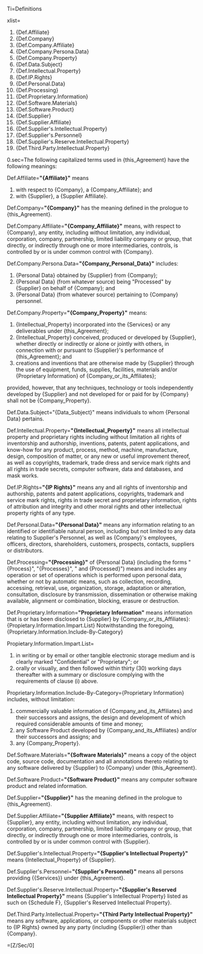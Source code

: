 Ti=Definitions

xlist=<ol><li>{Def.Affiliate}</li><li>{Def.Company}</li><li>{Def.Company.Affiliate}</li><li>{Def.Company.Persona.Data}</li><li>{Def.Company.Property}</li><li>{Def.Data.Subject}</li><li>{Def.Intellectual.Property}</li><li>{Def.IP.Rights}</li><li>{Def.Personal.Data}</li><li>{Def.Processing}</li><li>{Def.Proprietary.Information}</li><li>{Def.Software.Materials}</li><li>{Def.Software.Product}</li><li>{Def.Supplier}</li><li>{Def.Supplier.Affiliate}</li><li>{Def.Supplier's.Intellectual.Property}</li><li>{Def.Supplier's.Personnel}</li><li>{Def.Supplier's.Reserve.Intellectual.Property}</li><li>{Def.Third.Party.Intellectual.Property}</li></ol>

0.sec=The following capitalized terms used in {this_Agreement} have the following meanings:

Def.Affiliate=<b>"{Affiliate}"</b> means<ol><li>with respect to {Company}, a {Company_Affiliate}; and</li><li>with {Supplier}, a {Supplier Affiliate}.</li></ol>

Def.Company=<b>"{Company}"</b> has the meaning defined in the prologue to {this_Agreement}.

Def.Company.Affiliate=<b>"{Company_Affiliate}"</b> means, with respect to {Company}, any entity, including without limitation, any individual, corporation, company, partnership, limited liability company or group, that directly, or indirectly through one or more intermediaries, controls, is controlled by or is under common control with {Company}.

Def.Company.Persona.Data=<b>"{Company_Personal_Data}"</b> includes: <ol><li>{Personal Data} obtained by {Supplier} from {Company};</li><li>{Personal Data} (from whatever source) being "Processed" by {Supplier} on behalf of {Company}; and</li><li>{Personal Data} (from whatever source) pertaining to {Company} personnel.</li></ol>

Def.Company.Property=<b>"{Company_Property}"</b> means: <ol><li>{Intellectual_Property} incorporated into the {Services} or any deliverables under {this_Agreement};</li><li>{Intellectual_Property} conceived, produced or developed by {Supplier}, whether directly or indirectly or alone or jointly with others, in connection with or pursuant to {Supplier}'s performance of {this_Agreement}; and</li><li>creations and inventions that are otherwise made by {Supplier} through the use of equipment, funds, supplies, facilities, materials and/or {Proprietary Information} of {Company_or_its_Affiliates};</li></ol> provided, however, that any techniques, technology or tools independently developed by {Supplier} and not developed for or paid for by {Company} shall not be {Company_Property}.

Def.Data.Subject="{Data_Subject}" means individuals to whom {Personal Data} pertains.

Def.Intellectual.Property=<b>"{Intellectual_Property}"</b> means all intellectual property and proprietary rights including without limitation all rights of inventorship and authorship, inventions, patents, patent applications, and know-how for any product, process, method, machine, manufacture, design, composition of matter, or any new or useful improvement thereof, as well as copyrights, trademark, trade dress and service mark rights and all rights in trade secrets, computer software, data and databases, and mask works. 

Def.IP.Rights=<b>"{IP Rights}"</b> means any and all rights of inventorship and authorship, patents and patent applications, copyrights, trademark and service mark rights, rights in trade secret and proprietary information, rights of attribution and integrity and other moral rights and other intellectual property rights of any type.

Def.Personal.Data=<b>"{Personal Data}"</b> means any information relating to an identified or identifiable natural person, including but not limited to any data relating to Supplier's Personnel, as well as {Company}'s employees, officers, directors, shareholders, customers, prospects, contacts, suppliers or distributors.

Def.Processing=<b>"{Processing}"</b> of {Personal Data} (including the forms "{Process}", "{Processes}", " and {Processed}") means and includes any operation or set of operations which is performed upon personal data, whether or not by automatic means, such as collection, recording, accessing, retrieval, use, organization, storage, adaptation or alteration, consultation, disclosure by transmission, dissemination or otherwise making available, alignment or combination, blocking, erasure or destruction.

Def.Proprietary.Information=<b>"Proprietary Information"</b> means information that is or has been disclosed to {Supplier} by {Company_or_its_Affiliates}: {Propietary.Information.Impart.List}  Notwithstanding the foregoing, {Proprietary.Information.Include-By-Category}

Propietary.Information.Impart.List=<ol><li>in writing or by email or other tangible electronic storage medium and is clearly marked "Confidential" or "Proprietary"; or</li><li>orally or visually, and then followed within thirty (30) working days thereafter with a summary or disclosure complying with the requirements of clause (i) above.</li></ol> 

Proprietary.Information.Include-By-Category={Proprietary Information} includes, without limitation: <ol><li>commercially valuable information of {Company_and_its_Affiliates} and their successors and assigns, the design and development of which required considerable amounts of time and money;</li><li>any Software Product developed by {Company_and_its_Affiliates} and/or their successors and assigns; and </li><li>any {Company_Property}.</li></ol>

Def.Software.Materials=<b>"{Software Materials}"</b> means a copy of the object code, source code, documentation and all annotations thereto relating to any software delivered by {Supplier}  to {Company} under {this_Agreement}.

Def.Software.Product=<b>"{Software Product}"</b> means any computer software product and related information.

Def.Supplier=<b>"{Supplier}"</b> has the meaning defined in the prologue to {this_Agreement}.

Def.Supplier.Affiliate=<b>"{Supplier Affiliate}"</b> means, with respect to {Supplier}, any entity, including without limitation, any individual, corporation, company, partnership, limited liability company or group, that directly, or indirectly through one or more intermediaries, controls, is controlled by or is under common control with {Supplier}.

Def.Supplier's.Intellectual.Property=<b>"{Supplier's Intellectual Property}"</b> means {Intellectual_Property} of {Supplier}.

Def.Supplier's.Personnel=<b>"{Supplier's Personnel}"</b> means all persons providing {{Services}} under {this_Agreement}.

Def.Supplier's.Reserve.Intellectual.Property=<b>"{Supplier's Reserved Intellectual Property}"</b> means {Supplier's Intellectual Property} listed as such on {Schedule F}, {Supplier's Reserved Intellectual Property}.


Def.Third.Party.Intellectual.Property=<b>"{Third Party Intellectual Property}"</b> means any software, applications, or components or other materials subject to {IP Rights} owned by any party (including {Supplier}) other than {Company}.

=[Z/Sec/0]
